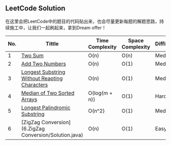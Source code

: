 LeetCode Solution
---
在这里会把LeetCode中的题目的代码贴出来，也会尽量更新每题的解题思路，持续施工中，让我们一起刷起来，拿到Dream offer！

| **No.** | **Tittle** | **Time Complexity** | **Space Complexity** | **Difficulty** |
|---------|-------------|---------------------|----------------------|----------------|
|1|[Two Sum][1]|O(n)|O(n)|Medium|
|2|[Add Two Numbers][2]|O(n)|O(1)|Medium|
|3|[Longest Substring Without Reapting Characters][3]|O(n)|O(1)|Medium|
|4|[Median of Two Sorted Arrays][4]|O(log(m + n))|O(1)|Hard|
|5|[Longest Palindromic Substring][5]|O(n^2)|O(1)|Medium|
|6|[ZigZag Conversion](6.ZigZag Conversion/Solution.java)|O(n)|O(1)|Easy|

[1]: https://leetcode.com/problems/two-sum/
[2]: https://leetcode.com/problems/add-two-numbers/
[3]: https://leetcode.com/problems/longest-substring-without-repeating-characters/
[4]: https://leetcode.com/problems/median-of-two-sorted-arrays/
[5]: https://leetcode.com/problems/longest-palindromic-substring/